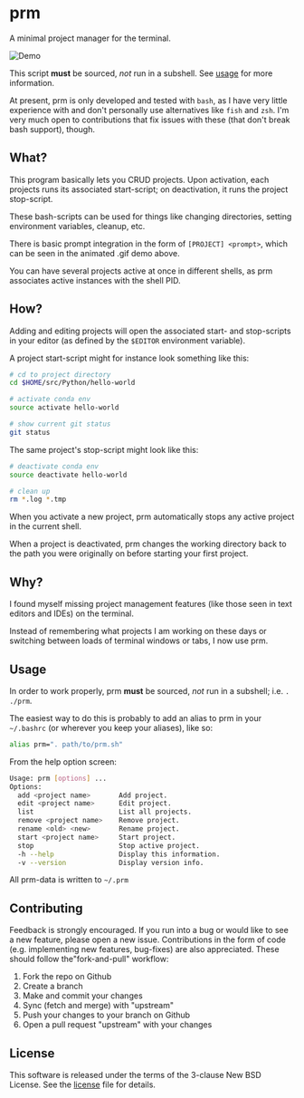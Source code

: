 # prm
A minimal project manager for the terminal.

![Demo](https://github.com/eivind88/prm/blob/demo/prm.gif)

This script **must** be sourced, *not* run in a subshell.
See [usage](#usage) for more information.

At present, prm is only developed and tested with `bash`, as I have very little experience with and don't personally use alternatives like `fish` and `zsh`.
I'm very much open to contributions that fix issues with these (that don't break bash support), though.

## What?
This program basically lets you CRUD projects. Upon activation, each projects runs its associated start-script; on deactivation, it runs the project stop-script.

These bash-scripts can be used for things like changing directories, setting environment variables, cleanup, etc.

There is basic prompt integration in the form of `[PROJECT] <prompt>`, which can be seen in the animated .gif demo above.

You can have several projects active at once in different shells, as prm associates active instances with the shell PID.

## How?
Adding and editing projects will open the associated start- and stop-scripts in your editor (as defined by the `$EDITOR` environment variable).

A project start-script might for instance look something like this:

```bash
# cd to project directory
cd $HOME/src/Python/hello-world

# activate conda env
source activate hello-world

# show current git status
git status
```

The same project's stop-script might look like this:

```bash
# deactivate conda env
source deactivate hello-world

# clean up
rm *.log *.tmp
```

When you activate a new project, prm automatically stops any active project in the current shell.

When a project is deactivated, prm changes the working directory back to the path you were originally on before starting your first project.

## Why?
I found myself missing project management features (like those seen in text editors and IDEs) on the terminal.

Instead of remembering what projects I am working on these days or switching between loads of terminal windows or tabs, I now use prm.

## Usage
In order to work properly, prm **must** be sourced, *not* run in a subshell; i.e. `. ./prm`.

The easiest way to do this is probably to add an alias to prm in your `~/.bashrc` (or wherever you keep your aliases), like so:

```bash
alias prm=". path/to/prm.sh"
```

From the help option screen:

```bash
Usage: prm [options] ...
Options:
  add <project name>       Add project.
  edit <project name>      Edit project.
  list                     List all projects.
  remove <project name>    Remove project.
  rename <old> <new>       Rename project.
  start <project name>     Start project.
  stop                     Stop active project.
  -h --help                Display this information.
  -v --version             Display version info.
```

All prm-data is written to `~/.prm`

## Contributing
Feedback is strongly encouraged. If you run into a bug or would like to see a new feature, please open a new issue. Contributions in the form of code (e.g. implementing new features, bug-fixes) are also appreciated. These should follow the"fork-and-pull" workflow:

1. Fork the repo on Github
2. Create a branch
3. Make and commit your changes
4. Sync (fetch and merge) with "upstream"
5. Push your changes to your branch on Github
6. Open a pull request "upstream" with your changes

## License
This software is released under the terms of the 3-clause New BSD License. See the [license](LICENSE.txt) file for details.
